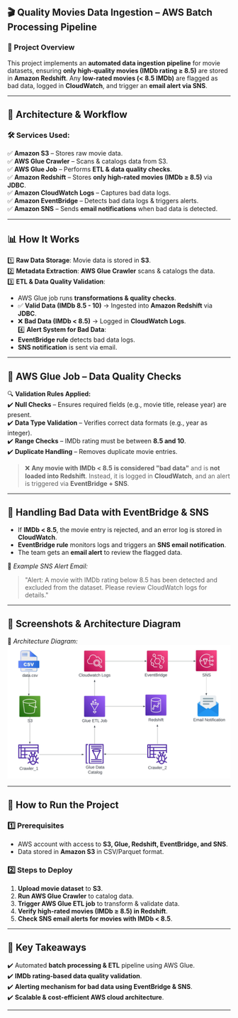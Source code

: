 ## **🎬 Quality Movies Data Ingestion – AWS Batch Processing Pipeline**  

### **🚀 Project Overview**  
This project implements an **automated data ingestion pipeline** for movie datasets, ensuring **only high-quality movies (IMDb rating ≥ 8.5)** are stored in **Amazon Redshift**. Any **low-rated movies (< 8.5 IMDb)** are flagged as bad data, logged in **CloudWatch**, and trigger an **email alert via SNS**.  

---

## **📌 Architecture & Workflow**  
### **🛠️ Services Used:**  
✅ **Amazon S3** – Stores raw movie data.  
✅ **AWS Glue Crawler** – Scans & catalogs data from S3.  
✅ **AWS Glue Job** – Performs **ETL & data quality checks**.  
✅ **Amazon Redshift** – Stores **only high-rated movies (IMDb ≥ 8.5)** via **JDBC**.  
✅ **Amazon CloudWatch Logs** – Captures bad data logs.  
✅ **Amazon EventBridge** – Detects bad data logs & triggers alerts.  
✅ **Amazon SNS** – Sends **email notifications** when bad data is detected.  

---

## **📊 How It Works**
1️⃣ **Raw Data Storage**: Movie data is stored in **S3**.  
2️⃣ **Metadata Extraction**: **AWS Glue Crawler** scans & catalogs the data.  
3️⃣ **ETL & Data Quality Validation**:  
   - AWS Glue job runs **transformations & quality checks**.  
   - ✅ **Valid Data (IMDb 8.5 - 10)** → Ingested into **Amazon Redshift** via **JDBC**.  
   - ❌ **Bad Data (IMDb < 8.5)** → Logged in **CloudWatch Logs**.  
4️⃣ **Alert System for Bad Data**:  
   - **EventBridge rule** detects bad data logs.  
   - **SNS notification** is sent via email.  

---

## **📜 AWS Glue Job – Data Quality Checks**  
🔍 **Validation Rules Applied:**  
✔️ **Null Checks** – Ensures required fields (e.g., movie title, release year) are present.  
✔️ **Data Type Validation** – Verifies correct data formats (e.g., year as integer).  
✔️ **Range Checks** – IMDb rating must be between **8.5 and 10**.  
✔️ **Duplicate Handling** – Removes duplicate movie entries.  

> ❌ **Any movie with IMDb < 8.5 is considered "bad data"** and is **not loaded into Redshift**. Instead, it is logged in **CloudWatch**, and an alert is triggered via **EventBridge + SNS**.  

---

## **📧 Handling Bad Data with EventBridge & SNS**
- If **IMDb < 8.5**, the movie entry is rejected, and an error log is stored in **CloudWatch**.  
- **EventBridge rule** monitors logs and triggers an **SNS email notification**.  
- The team gets an **email alert** to review the flagged data.  

📌 *Example SNS Alert Email:*  
> "Alert: A movie with IMDb rating below 8.5 has been detected and excluded from the dataset. Please review CloudWatch logs for details."  

---

## **📸 Screenshots & Architecture Diagram**
📌 *Architecture Diagram:*  
![Architecture Diagram](Architecture.jpeg)  

---

## **🔗 How to Run the Project**
### **1️⃣ Prerequisites**
- AWS account with access to **S3, Glue, Redshift, EventBridge, and SNS**.  
- Data stored in **Amazon S3** in CSV/Parquet format.  

### **2️⃣ Steps to Deploy**
1. **Upload movie dataset** to **S3**.  
2. **Run AWS Glue Crawler** to catalog data.  
3. **Trigger AWS Glue ETL job** to transform & validate data.  
4. **Verify high-rated movies (IMDb ≥ 8.5) in Redshift**.  
5. **Check SNS email alerts for movies with IMDb < 8.5**.  

---

## **📌 Key Takeaways**
✔️ Automated **batch processing & ETL** pipeline using AWS Glue.  
✔️ **IMDb rating-based data quality validation**.  
✔️ **Alerting mechanism for bad data using EventBridge & SNS**.  
✔️ **Scalable & cost-efficient AWS cloud architecture**.  

---  
